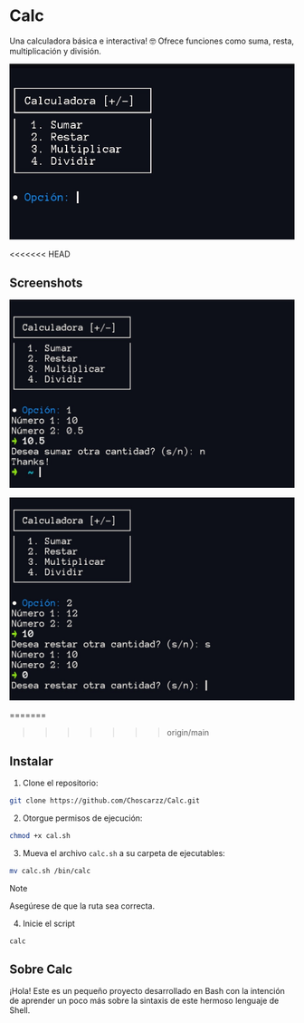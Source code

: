 # Calc
Una calculadora básica e interactiva! 🤓
Ofrece funciones como suma, resta, multiplicación y división.

![image](screenshots/example.jpg)

<<<<<<< HEAD
## Screenshots

![image](screenshots/example2.jpg)

![image](screenshots/example3.jpg)

=======
>>>>>>> origin/main
## Instalar
1. Clone el repositorio:
```bash 
git clone https://github.com/Choscarzz/Calc.git
```
2. Otorgue permisos de ejecución:
```bash
chmod +x cal.sh
```

3. Mueva el archivo `calc.sh` a su carpeta de ejecutables:
```bash 
mv calc.sh /bin/calc
```
> [!NOTE]
> Asegúrese de que la ruta sea correcta.

4. Inicie el script
```bash
calc
```

## Sobre Calc
¡Hola! Este es un pequeño proyecto desarrollado en Bash con la intención de aprender un poco más sobre la sintaxis de este hermoso lenguaje de Shell.
